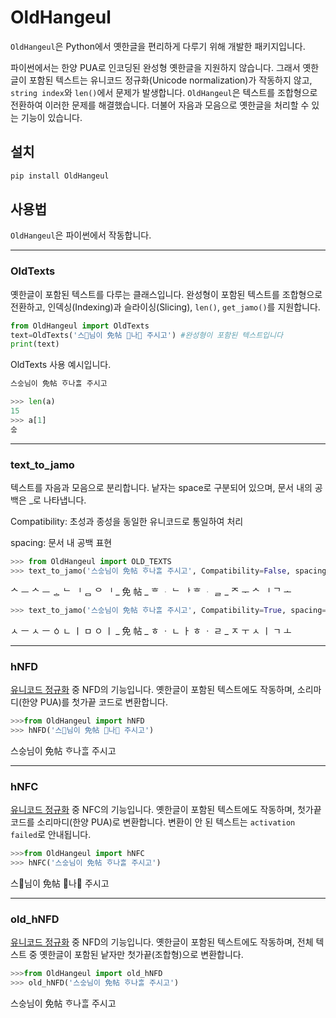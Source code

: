 # OldHangeul

`OldHangeul`은 Python에서 옛한글을 편리하게 다루기 위해 개발한 패키지입니다. 

파이썬에서는 한양 PUA로 인코딩된 완성형 옛한글을 지원하지 않습니다. 그래서 옛한글이 포함된 텍스트는 유니코드 정규화(Unicode normalization)가 작동하지 않고, `string index`와 `len()`에서 문제가 발생합니다. `OldHangeul`은 텍스트를 조합형으로 전환하여 이러한 문제를 해결했습니다. 더불어 자음과 모음으로 옛한글을 처리할 수 있는 기능이 있습니다. 




## 설치


```python
pip install OldHangeul
```



## 사용법

`OldHangeul`은 파이썬에서 작동합니다. 

---
### OldTexts

옛한글이 포함된 텍스트를 다루는 클래스입니다. 완성형이 포함된 텍스트를 조합형으로 전환하고, 인덱싱(Indexing)과 슬라이싱(Slicing), `len()`, `get_jamo()`를 지원합니다. 

```python
from OldHangeul import OldTexts
text=OldTexts('스님이 免帖 나 주시고') #완성형이 포함된 텍스트입니다
print(text)
```

OldTexts 사용 예시입니다. 
```python
스스ᇰ님이 免帖 ᄒᆞ나ᄒᆞᆯ 주시고
```


```python
>>> len(a)
15
>>> a[1]
스ᇰ
```

---
### text_to_jamo

텍스트를 자음과 모음으로 분리합니다. 낱자는 space로 구분되어 있으며, 문서 내의 공백은 _로 나타냅니다. 

Compatibility: 초성과 종성을 동일한 유니코드로 통일하여 처리

spacing: 문서 내 공백 표현 

   


```python
>>> from OldHangeul import OLD_TEXTS
>>> text_to_jamo('스스ᇰ님이 免帖 ᄒᆞ나ᄒᆞᆯ 주시고', Compatibility=False, spacing=True)
```
ᄉ ᅳ ᄉ ᅳ ᇰ ᄂ ᅵ ᆷ ᄋ ᅵ _ 免 帖 _ ᄒ ᆞ ᄂ ᅡ ᄒ ᆞ ᆯ _ ᄌ ᅮ ᄉ ᅵ ᄀ ᅩ


```python
>>> text_to_jamo('스스ᇰ님이 免帖 ᄒᆞ나ᄒᆞᆯ 주시고', Compatibility=True, spacing=True)
```
ㅅ ㅡ ㅅ ㅡ ㆁ ㄴ ㅣ ㅁ ㅇ ㅣ _ 免 帖 _ ㅎ ㆍ ㄴ ㅏ ㅎ ㆍ ㄹ _ ㅈ ㅜ ㅅ ㅣ ㄱ ㅗ



---
### hNFD

[유니코드 정규화](https://ko.wikipedia.org/wiki/%EC%9C%A0%EB%8B%88%EC%BD%94%EB%93%9C_%EB%93%B1%EA%B0%80%EC%84%B1) 중 NFD의 기능입니다. 옛한글이 포함된 텍스트에도 작동하며, 소리마디(한양 PUA)를 첫가끝 코드로 변환합니다. 


```python
>>>from OldHangeul import hNFD
>>> hNFD('스님이 免帖 나 주시고')
```
스스ᇰ님이 免帖 ᄒᆞ나ᄒᆞᆯ 주시고


---
### hNFC

[유니코드 정규화](https://ko.wikipedia.org/wiki/%EC%9C%A0%EB%8B%88%EC%BD%94%EB%93%9C_%EB%93%B1%EA%B0%80%EC%84%B1) 중 NFC의 기능입니다. 옛한글이 포함된 텍스트에도 작동하며, 첫가끝 코드를 소리마디(한양 PUA)로 변환합니다. 변환이 안 된 텍스트는 `activation failed`로 안내됩니다. 


```python
>>>from OldHangeul import hNFC
>>> hNFC('스스ᇰ님이 免帖 ᄒᆞ나ᄒᆞᆯ 주시고')
```
스님이 免帖 나 주시고

---
### old_hNFD

[유니코드 정규화](https://ko.wikipedia.org/wiki/%EC%9C%A0%EB%8B%88%EC%BD%94%EB%93%9C_%EB%93%B1%EA%B0%80%EC%84%B1) 중 NFD의 기능입니다. 옛한글이 포함된 텍스트에도 작동하며, 전체 텍스트 중 옛한글이 포함된 낱자만 첫가끝(조합형)으로 변환합니다. 


```python
>>>from OldHangeul import old_hNFD
>>> old_hNFD('스스ᇰ님이 免帖 ᄒᆞ나ᄒᆞᆯ 주시고')
```
스스ᇰ님이 免帖 ᄒᆞ나ᄒᆞᆯ 주시고

